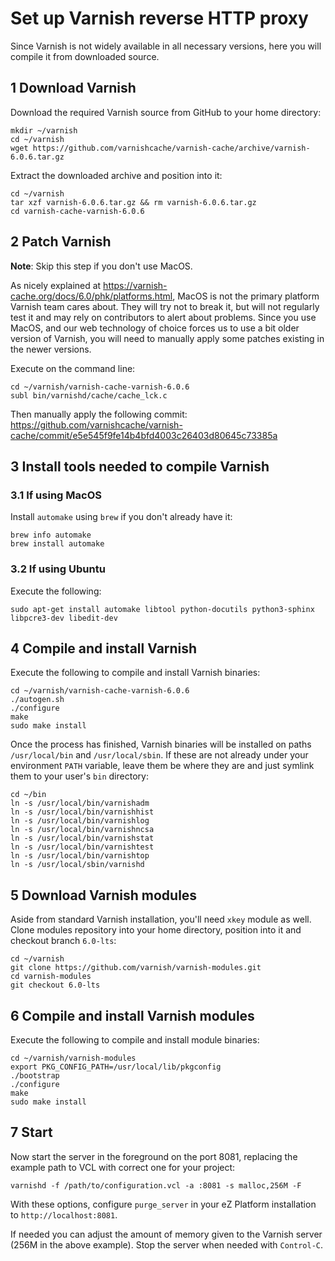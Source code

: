 # Set up Varnish reverse HTTP proxy

Since Varnish is not widely available in all necessary versions, here you will
compile it from downloaded source.

## 1 Download Varnish

Download the required Varnish source from GitHub to your home directory:

```console
mkdir ~/varnish
cd ~/varnish
wget https://github.com/varnishcache/varnish-cache/archive/varnish-6.0.6.tar.gz
```

Extract the downloaded archive and position into it:

```console
cd ~/varnish
tar xzf varnish-6.0.6.tar.gz && rm varnish-6.0.6.tar.gz
cd varnish-cache-varnish-6.0.6
```

## 2 Patch Varnish

**Note**: Skip this step if you don't use MacOS.

As nicely explained at https://varnish-cache.org/docs/6.0/phk/platforms.html,
MacOS is not the primary platform Varnish team cares about. They will try not to
break it, but will not regularly test it and may rely on contributors to alert
about problems. Since you use MacOS, and our web technology of choice forces us
to use a bit older version of Varnish, you will need to manually apply some
patches existing in the newer versions.

Execute on the command line:

```console
cd ~/varnish/varnish-cache-varnish-6.0.6
subl bin/varnishd/cache/cache_lck.c
```

Then manually apply the following commit: https://github.com/varnishcache/varnish-cache/commit/e5e545f9fe14b4bfd4003c26403d80645c73385a

## 3 Install tools needed to compile Varnish

### 3.1 If using MacOS

Install `automake` using `brew` if you don't already have it:

```console
brew info automake
brew install automake
```

### 3.2 If using Ubuntu

Execute the following:

```console
sudo apt-get install automake libtool python-docutils python3-sphinx libpcre3-dev libedit-dev
```

## 4 Compile and install Varnish

Execute the following to compile and install Varnish binaries:

```console
cd ~/varnish/varnish-cache-varnish-6.0.6
./autogen.sh
./configure
make
sudo make install
```

Once the process has finished, Varnish binaries will be installed on paths
`/usr/local/bin` and `/usr/local/sbin`. If these are not already under your
environment `PATH` variable, leave them be where they are and just symlink them
to your user's `bin` directory:

```console
cd ~/bin
ln -s /usr/local/bin/varnishadm
ln -s /usr/local/bin/varnishhist
ln -s /usr/local/bin/varnishlog
ln -s /usr/local/bin/varnishncsa
ln -s /usr/local/bin/varnishstat
ln -s /usr/local/bin/varnishtest
ln -s /usr/local/bin/varnishtop
ln -s /usr/local/sbin/varnishd
```

## 5 Download Varnish modules

Aside from standard Varnish installation, you'll need `xkey` module as well.
Clone modules repository into your home directory, position into it and checkout
branch `6.0-lts`:

```console
cd ~/varnish
git clone https://github.com/varnish/varnish-modules.git
cd varnish-modules
git checkout 6.0-lts
```

## 6 Compile and install Varnish modules

Execute the following to compile and install module binaries:

```console
cd ~/varnish/varnish-modules
export PKG_CONFIG_PATH=/usr/local/lib/pkgconfig
./bootstrap
./configure
make
sudo make install
```

## 7 Start

Now start the server in the foreground on the port 8081, replacing the example
path to VCL with correct one for your project:

```console
varnishd -f /path/to/configuration.vcl -a :8081 -s malloc,256M -F
```

With these options, configure `purge_server` in your eZ Platform installation to
`http://localhost:8081`.

If needed you can adjust the amount of memory given to the Varnish server
(256M in the above example). Stop the server when needed with `Control-C`.
